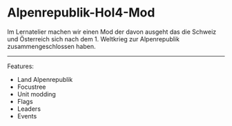 # Alpenrepublik-HoI4-Mod

Im Lernatelier machen wir einen Mod der davon ausgeht das die Schweiz und Österreich sich nach dem 1. Weltkrieg zur Alpenrepublik zusammengeschlossen haben.

---

Features:

- Land Alpenrepublik
- Focustree
- Unit modding
- Flags
- Leaders
- Events
